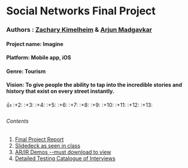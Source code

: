 # Social Networks Final Project
### Authors : [Zachary Kimelheim](https://github.com/zackkimelheim) & [Arjun Madgavkar](https://github.com/arjunmadgavkar)

#### Project name: Imagine
#### Platform: Mobile app, iOS
#### Genre: Tourism
#### Vision: To give people the ability to tap into the incredible stories and history that exist on every street instantly. 

:+1: :+2: :+3: :+4: :+5: :+6: :+7: :+8: :+9: :+10: :+11: :+12: :+13: 
###### Contents 
1. [Final Project Report](Final-Project-Abstract.pdf)
2. [Slidedeck as seen in class](imagine-slidedeck.pdf)
3. [AR/IR Demos --must download to view](demos)
4. [Detailed Testing Catalogue of Interviews](Testing-catalogue.pdf)

